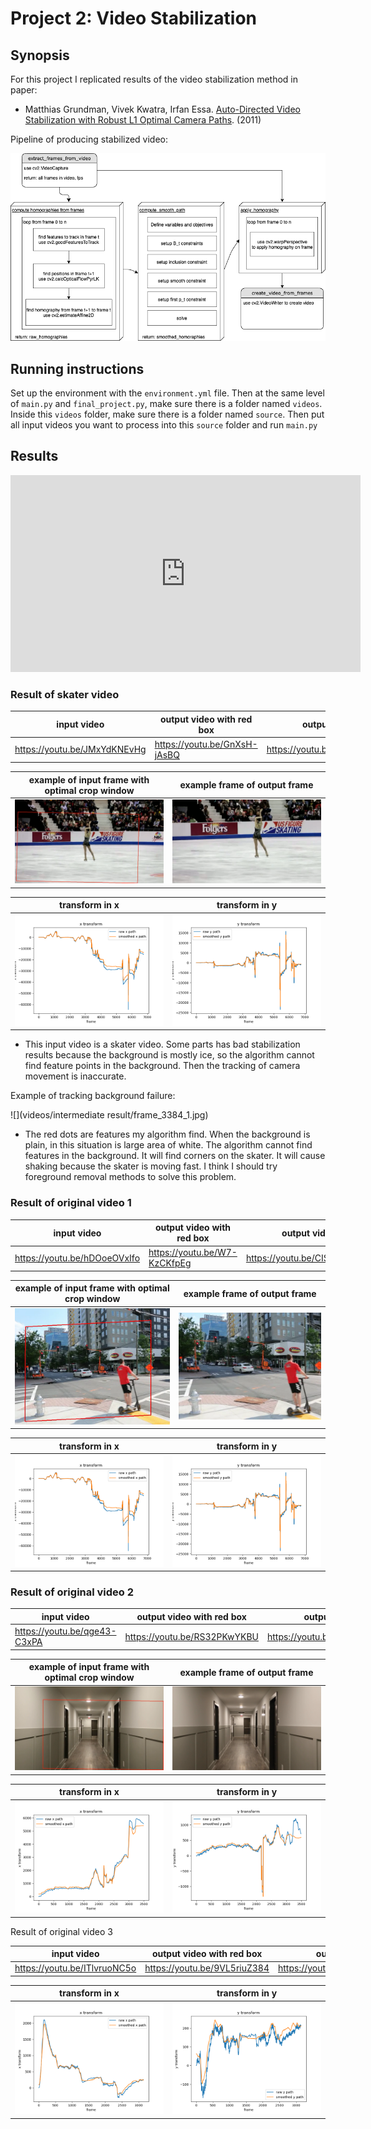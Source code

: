 # Project 2: Video Stabilization

## Synopsis

For this project I replicated results of the video stabilization method in paper:

- Matthias Grundman, Vivek Kwatra, Irfan Essa. [Auto-Directed Video Stabilization with Robust L1 Optimal Camera Paths](https://www.cc.gatech.edu/cpl/projects/videostabilization/). (2011)

Pipeline of producing stabilized video:

![flow chart](flow%20chart.png)

## Running instructions

Set up the environment with the `environment.yml` file. Then at the same level of `main.py` and `final_project.py`, make sure there is a folder named `videos`.
Inside this `videos` folder, make sure there is a folder named `source`.
Then put all input videos you want to process into this `source` folder and run `main.py`

## Results

<iframe width="560" height="315" src="https://www.youtube.com/embed/videoseries?list=PLFip_pImbmCXXI86XuvYQd_6DrJ_W3xkc" title="YouTube video player" frameborder="0" allow="accelerometer; autoplay; clipboard-write; encrypted-media; gyroscope; picture-in-picture" allowfullscreen></iframe>

### Result of skater video

input video | output video with red box | output video
|---|---|---|
https://youtu.be/JMxYdKNEvHg | https://youtu.be/GnXsH-jAsBQ | https://youtu.be/0xOpHQYftkE

example of input frame with optimal crop window | example frame of output frame
|---|---|
![](videos/submit/FigSkate/Sample_CropWindow.png) | ![](videos/submit/FigSkate/FigSkate_Stabilized.png)

transform in x | transform in y
|---|---|
![](videos/submit/FigSkate/Sample_x.png) | ![](videos/submit/FigSkate/Sample_y.png)

- This input video is a skater video. Some parts has bad stabilization results because the background is mostly ice, so the algorithm cannot find feature points in the background. Then the tracking of camera movement is inaccurate.

Example of tracking background failure:

![](videos/intermediate result/frame_3384_1.jpg)

- The red dots are features my algorithm find. When the background is plain, in this situation is large area of white. The algorithm cannot find features in the background. It will find corners on the skater. It will cause shaking because the skater is moving fast. I think I should try foreground removal methods to solve this problem.

### Result of original video 1

input video | output video with red box | output video
|---|---|---|
https://youtu.be/hDOoeOVxIfo | https://youtu.be/W7-KzCKfpEg | https://youtu.be/CISVBwPpTj0

example of input frame with optimal crop window | example frame of output frame
|---|---|
![](videos/submit/Original1/Original1_CropWindow.png) | ![](videos/submit/Original1/Original1_Stabilized.png)

transform in x | transform in y
|---|---|
![](videos/submit/FigSkate/Sample_x.png) | ![](videos/submit/FigSkate/Sample_y.png)

### Result of original video 2

input video | output video with red box | output video
|---|---|---|
https://youtu.be/qge43-C3xPA | https://youtu.be/RS32PKwYKBU | https://youtu.be/2GU6tPfb0SY

example of input frame with optimal crop window | example frame of output frame
|---|---|
![](videos/submit/Original2/Original2_CropWindow.png) | ![](videos/submit/Original2/Original2_Stabilized.png)

transform in x | transform in y
|---|---|
![](videos/submit/Original2/Original2_x.png) | ![](videos/submit/Original2/Original2_y.png)

Result of original video 3

input video | output video with red box | output video
|---|---|---|
https://youtu.be/ITlvruoNC5o | https://youtu.be/9VL5riuZ384 | https://youtu.be/kHSDDVYXIqQ

transform in x | transform in y
|---|---|
![](videos/submit/Original3/Original3_x.png) | ![](videos/submit/Original3/Original3_y.png)
